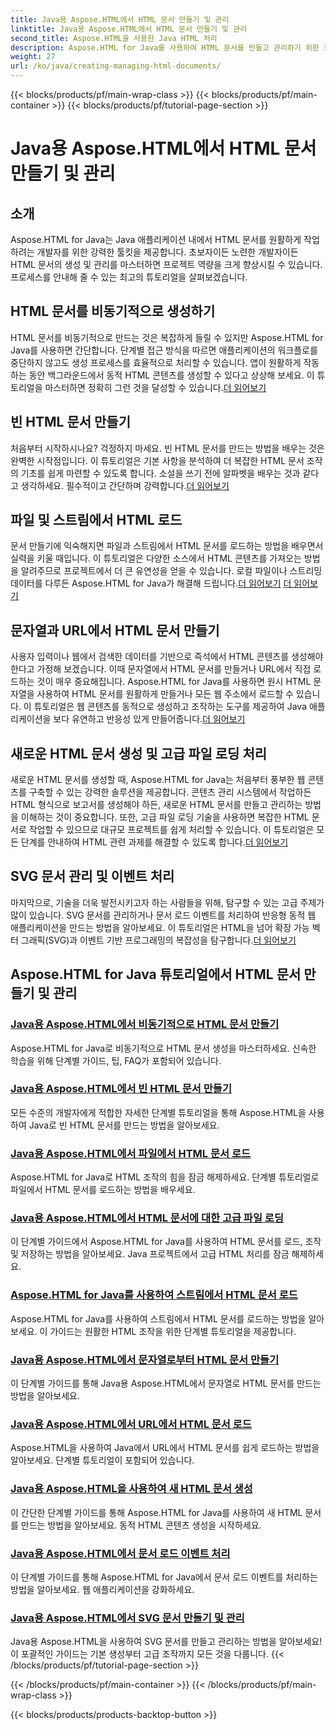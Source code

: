 ```yaml
---
title: Java용 Aspose.HTML에서 HTML 문서 만들기 및 관리
linktitle: Java용 Aspose.HTML에서 HTML 문서 만들기 및 관리
second_title: Aspose.HTML을 사용한 Java HTML 처리
description: Aspose.HTML for Java를 사용하여 HTML 문서를 만들고 관리하기 위한 최고의 튜토리얼을 살펴보세요. 자세한 단계별 가이드를 찾는 Java 개발자에게 완벽합니다.
weight: 27
url: /ko/java/creating-managing-html-documents/
---
```


{{< blocks/products/pf/main-wrap-class >}}
{{< blocks/products/pf/main-container >}}
{{< blocks/products/pf/tutorial-page-section >}}

# Java용 Aspose.HTML에서 HTML 문서 만들기 및 관리

## 소개

Aspose.HTML for Java는 Java 애플리케이션 내에서 HTML 문서를 원활하게 작업하려는 개발자를 위한 강력한 툴킷을 제공합니다. 초보자이든 노련한 개발자이든 HTML 문서의 생성 및 관리를 마스터하면 프로젝트 역량을 크게 향상시킬 수 있습니다. 프로세스를 안내해 줄 수 있는 최고의 튜토리얼을 살펴보겠습니다.

## HTML 문서를 비동기적으로 생성하기

 HTML 문서를 비동기적으로 만드는 것은 복잡하게 들릴 수 있지만 Aspose.HTML for Java를 사용하면 간단합니다. 단계별 접근 방식을 따르면 애플리케이션의 워크플로를 중단하지 않고도 생성 프로세스를 효율적으로 처리할 수 있습니다. 앱이 원활하게 작동하는 동안 백그라운드에서 동적 HTML 콘텐츠를 생성할 수 있다고 상상해 보세요. 이 튜토리얼을 마스터하면 정확히 그런 것을 달성할 수 있습니다.[더 읽어보기](./create-html-documents-async/)

## 빈 HTML 문서 만들기

처음부터 시작하시나요? 걱정하지 마세요. 빈 HTML 문서를 만드는 방법을 배우는 것은 완벽한 시작점입니다. 이 튜토리얼은 기본 사항을 분석하여 더 복잡한 HTML 문서 조작의 기초를 쉽게 마련할 수 있도록 합니다. 소설을 쓰기 전에 알파벳을 배우는 것과 같다고 생각하세요. 필수적이고 간단하며 강력합니다.[더 읽어보기](./create-empty-html-documents/)

## 파일 및 스트림에서 HTML 로드

 문서 만들기에 익숙해지면 파일과 스트림에서 HTML 문서를 로드하는 방법을 배우면서 실력을 키울 때입니다. 이 튜토리얼은 다양한 소스에서 HTML 콘텐츠를 가져오는 방법을 알려주므로 프로젝트에서 더 큰 유연성을 얻을 수 있습니다. 로컬 파일이나 스트리밍 데이터를 다루든 Aspose.HTML for Java가 해결해 드립니다.[더 읽어보기](./load-html-documents-from-file/) [더 읽어보기](./load-html-documents-from-stream/)

## 문자열과 URL에서 HTML 문서 만들기

사용자 입력이나 웹에서 검색한 데이터를 기반으로 즉석에서 HTML 콘텐츠를 생성해야 한다고 가정해 보겠습니다. 이때 문자열에서 HTML 문서를 만들거나 URL에서 직접 로드하는 것이 매우 중요해집니다. Aspose.HTML for Java를 사용하면 원시 HTML 문자열을 사용하여 HTML 문서를 원활하게 만들거나 모든 웹 주소에서 로드할 수 있습니다. 이 튜토리얼은 웹 콘텐츠를 동적으로 생성하고 조작하는 도구를 제공하여 Java 애플리케이션을 보다 유연하고 반응성 있게 만들어줍니다.[더 읽어보기](./create-html-documents-from-string/)

## 새로운 HTML 문서 생성 및 고급 파일 로딩 처리

새로운 HTML 문서를 생성할 때, Aspose.HTML for Java는 처음부터 풍부한 웹 콘텐츠를 구축할 수 있는 강력한 솔루션을 제공합니다. 콘텐츠 관리 시스템에서 작업하든 HTML 형식으로 보고서를 생성해야 하든, 새로운 HTML 문서를 만들고 관리하는 방법을 이해하는 것이 중요합니다. 또한, 고급 파일 로딩 기술을 사용하면 복잡한 HTML 문서로 작업할 수 있으므로 대규모 프로젝트를 쉽게 처리할 수 있습니다. 이 튜토리얼은 모든 단계를 안내하여 HTML 관련 과제를 해결할 수 있도록 합니다.[더 읽어보기](./generate-new-html-documents/)

## SVG 문서 관리 및 이벤트 처리

 마지막으로, 기술을 더욱 발전시키고자 하는 사람들을 위해, 탐구할 수 있는 고급 주제가 많이 있습니다. SVG 문서를 관리하거나 문서 로드 이벤트를 처리하여 반응형 동적 웹 애플리케이션을 만드는 방법을 알아보세요. 이 튜토리얼은 HTML을 넘어 확장 가능 벡터 그래픽(SVG)과 이벤트 기반 프로그래밍의 복잡성을 탐구합니다.[더 읽어보기](./create-manage-svg-documents/)

## Aspose.HTML for Java 튜토리얼에서 HTML 문서 만들기 및 관리
### [Java용 Aspose.HTML에서 비동기적으로 HTML 문서 만들기](./create-html-documents-async/)
Aspose.HTML for Java로 비동기적으로 HTML 문서 생성을 마스터하세요. 신속한 학습을 위해 단계별 가이드, 팁, FAQ가 포함되어 있습니다.
### [Java용 Aspose.HTML에서 빈 HTML 문서 만들기](./create-empty-html-documents/)
모든 수준의 개발자에게 적합한 자세한 단계별 튜토리얼을 통해 Aspose.HTML을 사용하여 Java로 빈 HTML 문서를 만드는 방법을 알아보세요.
### [Java용 Aspose.HTML에서 파일에서 HTML 문서 로드](./load-html-documents-from-file/)
Aspose.HTML for Java로 HTML 조작의 힘을 잠금 해제하세요. 단계별 튜토리얼로 파일에서 HTML 문서를 로드하는 방법을 배우세요.
### [Java용 Aspose.HTML에서 HTML 문서에 대한 고급 파일 로딩](./advanced-file-loading-html-documents/)
이 단계별 가이드에서 Aspose.HTML for Java를 사용하여 HTML 문서를 로드, 조작 및 저장하는 방법을 알아보세요. Java 프로젝트에서 고급 HTML 처리를 잠금 해제하세요.
### [Aspose.HTML for Java를 사용하여 스트림에서 HTML 문서 로드](./load-html-documents-from-stream/)
Aspose.HTML for Java를 사용하여 스트림에서 HTML 문서를 로드하는 방법을 알아보세요. 이 가이드는 원활한 HTML 조작을 위한 단계별 튜토리얼을 제공합니다.
### [Java용 Aspose.HTML에서 문자열로부터 HTML 문서 만들기](./create-html-documents-from-string/)
이 단계별 가이드를 통해 Java용 Aspose.HTML에서 문자열로 HTML 문서를 만드는 방법을 알아보세요.
### [Java용 Aspose.HTML에서 URL에서 HTML 문서 로드](./load-html-documents-from-url/)
Aspose.HTML을 사용하여 Java에서 URL에서 HTML 문서를 쉽게 로드하는 방법을 알아보세요. 단계별 튜토리얼이 포함되어 있습니다.
### [Java용 Aspose.HTML을 사용하여 새 HTML 문서 생성](./generate-new-html-documents/)
이 간단한 단계별 가이드를 통해 Aspose.HTML for Java를 사용하여 새 HTML 문서를 만드는 방법을 알아보세요. 동적 HTML 콘텐츠 생성을 시작하세요.
### [Java용 Aspose.HTML에서 문서 로드 이벤트 처리](./handle-document-load-events/)
이 단계별 가이드를 통해 Aspose.HTML for Java에서 문서 로드 이벤트를 처리하는 방법을 알아보세요. 웹 애플리케이션을 강화하세요.
### [Java용 Aspose.HTML에서 SVG 문서 만들기 및 관리](./create-manage-svg-documents/)
Java용 Aspose.HTML을 사용하여 SVG 문서를 만들고 관리하는 방법을 알아보세요! 이 포괄적인 가이드는 기본 생성부터 고급 조작까지 모든 것을 다룹니다.
{{< /blocks/products/pf/tutorial-page-section >}}

{{< /blocks/products/pf/main-container >}}
{{< /blocks/products/pf/main-wrap-class >}}

{{< blocks/products/products-backtop-button >}}

